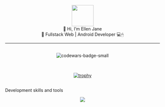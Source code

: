 <div align="center">
<img height="69" width="71" alt="" border="0" src="https://img2.gimm.io/10035d57-b9eb-42b5-a4dc-e324489b994f/-/resize/142x138/img.png">


</div>
<div align="center">
<span>👋 Hi, I’m Ellen Jane </span><br>
<span> 🌱 Fullstack Web | Android Developer 💻🖱</span>
</div>
<hr>
<br>
<div align="center">
<img src="https://www.codewars.com/users/ellenjane001/badges/small" alt="codewars-badge-small">
</div>
<br>
<!---
ellenjane001/ellenjane001 is a ✨ special ✨ repository because its `README.md` (this file) appears on your GitHub profile.
You can click the Preview link to take a look at your changes.
--->
<br>
<div align="center">

[![trophy](https://github-profile-trophy.vercel.app/?username=ellenjane001&theme=onedark)](https://github.com/ryo-ma/github-profile-trophy)

</div>
<br>

<div>
  <span>Development skills and tools</span>
  <p align="center">
  <a href="https://skillicons.dev">
    <img src="https://skillicons.dev/icons?i=git,docker,aws,jenkins,androidstudio,firebase,css,sass,html,js,ts,php,jquery,nextjs,vite,react,nodejs,laravel,mongodb,mysql,postman,wordpress" />
  </a>
  </p>
</div>
